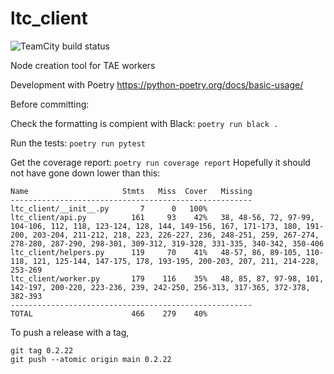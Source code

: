 # ltc_client
![TeamCity build status](https://build.tinarmengineering.com/app/rest/builds/buildType:id:LonelyToolCult_LtcClientModule/statusIcon.svg)

Node creation tool for TAE workers

Development with Poetry https://python-poetry.org/docs/basic-usage/

Before committing:

Check the formatting is compient with Black:
`poetry run black .`

Run the tests:
`poetry run pytest`

Get the coverage report:
`poetry run coverage report`
Hopefully it should not have gone down lower than this:
```
Name                     Stmts   Miss  Cover   Missing
------------------------------------------------------
ltc_client/__init__.py       7      0   100%
ltc_client/api.py          161     93    42%   38, 48-56, 72, 97-99, 104-106, 112, 118, 123-124, 128, 144, 149-156, 167, 171-173, 180, 191-200, 203-204, 211-212, 218, 223, 226-227, 236, 248-251, 259, 267-274, 278-280, 287-290, 298-301, 309-312, 319-328, 331-335, 340-342, 350-406
ltc_client/helpers.py      119     70    41%   48-57, 86, 89-105, 110-118, 121, 125-144, 147-175, 178, 193-195, 200-203, 207, 211, 214-228, 253-269
ltc_client/worker.py       179    116    35%   48, 85, 87, 97-98, 101, 142-197, 200-220, 223-236, 239, 242-250, 256-313, 317-365, 372-378, 382-393
------------------------------------------------------
TOTAL                      466    279    40%
```
To push a release with a tag, 
```
git tag 0.2.22
git push --atomic origin main 0.2.22
```
